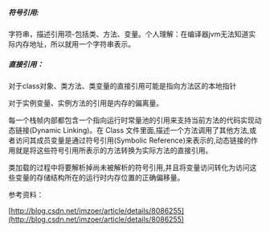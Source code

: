 ##### 符号引用:

字符串，描述引用项-包括类、方法、变量。个人理解：在编译器jvm无法知道实际内存地址，所以就用一个字符串表示。

##### 直接引用：

对于class对象、类方法、类变量的直接引用可能是指向方法区的本地指针

对于实例变量、实例方法的引用是内存的偏离量。

每一个栈帧内部都包含一个指向运行时常量池的引用来支持当前方法的代码实现动态链接\(Dynamic Linking\)。在 Class 文件里面,描述一个方法调用了其他方法,或者访问其成员变量是通过符号引用\(Symbolic Reference\)来表示的,动态链接的作用就是将这些符号引用所表示的方法转换为实际方法的直接引用。

类加载的过程中将要解析掉尚未被解析的符号引用,并且将变量访问转化为访问这些变量的存储结构所在的运行时内存位置的正确偏移量。

参考资料：

[http://blog.csdn.net/imzoer/article/details/8086255](http://blog.csdn.net/imzoer/article/details/8086255)

